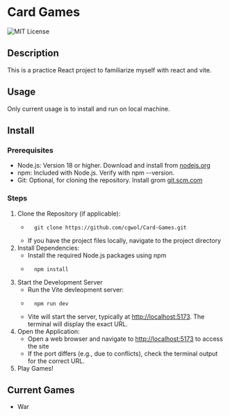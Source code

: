 # Card Games
![MIT License](https://img.shields.io/badge/license-MIT-blue)

## Description
This is a practice React project to familiarize myself with react and vite.

## Usage
Only current usage is to install and run on local machine. 

## Install
### Prerequisites
- Node.js: Version 18 or higher. Download and install from [nodejs.org](nodejs.org)
- npm: Included with Node.js. Verify with npm --version.
- Git: Optional, for cloning the repository. Install grom [git.scm.com](git.scm.com)

### Steps
1. Clone the Repository (if applicable):
    -       git clone https://github.com/cgwol/Card-Games.git
    - If you have the project files locally, navigate to the project directory
2. Install Dependencies:
    - Install the required Node.js packages using npm
    -       npm install
3. Start the Development Server
    - Run the Vite devleopment server:
    -       npm run dev
    - Vite will start the server, typically at [http://localhost:5173](http://localhost:5173). The terminal will display the exact URL.
4. Open the Application:
    - Open a web browser and navigate to [http://localhost:5173](http://localhost:5173) to access the site
    - If the port differs (e.g., due to conflicts), check the terminal output for the correct URL.
5. Play Games!

## Current Games
- War

